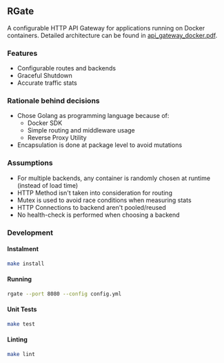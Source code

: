 ## RGate

A configurable HTTP API Gateway for applications running on Docker containers.
Detailed architecture can be found in [api_gateway_docker.pdf](https://github.com/olttwa/api-gateway/blob/master/api_gateway_docker.pdf).

### Features

- Configurable routes and backends
- Graceful Shutdown
- Accurate traffic stats

### Rationale behind decisions

- Chose Golang as programming language because of:
  - Docker SDK
  - Simple routing and middleware usage
  - Reverse Proxy Utility
- Encapsulation is done at package level to avoid mutations

### Assumptions

- For multiple backends, any container is randomly chosen at runtime (instead of load time)
- HTTP Method isn't taken into consideration for routing
- Mutex is used to avoid race conditions when measuring stats
- HTTP Connections to backend aren't pooled/reused
- No health-check is performed when choosing a backend

### Development

#### Instalment

```bash
make install
```

#### Running

```bash
rgate --port 8080 --config config.yml
```

#### Unit Tests

```bash
make test
```

#### Linting

```bash
make lint
```
